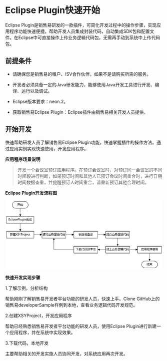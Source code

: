 # Eclipse Plugin快速开始

Eclipse Plugin是销售易研发的一款插件，可简化开发过程中的操作步骤，实现应用程序功能快速便捷。帮助开发人员集成封装代码，自动集成SDK包和配置文件。在Eclipse中可直接操作上传业务逻辑代码包，无需再手动到系统中上传代码包。

## 前提条件

* 请确保您是销售易的租户、ISV合作伙伴，如果不是请购买所需的服务。

* 开发者必须具备一定的Java研发能力，能够使用Java开发工具进行开发、编译、运行以及调试。

* Eclipse版本要求：neon.2。

* 获取销售易Eclipse Plugin：Eclipse插件由销售易相关开发人员提供。

## 开始开发

快速帮助研发人员了解销售易Eclipse Plugin功能，快速掌握插件的操作方法。通过应用实例实现快速使用，开发应用程序。

**应用程序场景说明**

> 开发一个会议室预订应用程序。在预订会议室时，对预订同一会议室的不同时间段进行判断，如果预订时间和其他人已预订会议时间重合时，进行日期时间数据查重，并提醒预订人时间重合，请重新预订其他合理时间。

**Eclipse Plugin开发流程图**

![](/assets/develop.png)

**快速开发实现步骤**

1.了解示例，分析结构

帮助刚刚了解销售易开发者平台功能的研发人员，快速上手。Clone GitHub上的销售易developerSample样例到本地，查看业务逻辑代码开发规范。

2.创建XSYProject，开发应用程序

帮助已经熟悉销售易开发者平台功能的研发人员，使用Eclipse Plugin进行新建一个应用程序，并在系统中实现效果。

3.下载代码，本地开发

主要帮助相关的开发实施人员协同开发，对系统应用再次开发。

